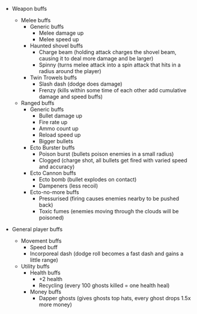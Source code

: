 - Weapon buffs
	- Melee buffs
		- Generic buffs
			- Melee damage up
			- Melee speed up
		- Haunted shovel buffs
			- Charge beam (holding attack charges the shovel beam, causing it to deal more damage and be larger)
			- Spinny (turns melee attack into a spin attack that hits in a radius around the player)
		- Twin Trowels buffs
			- Slash dash (dodge does damage)
			- Frenzy (kills within some time of each other add cumulative damage and speed buffs)
	- Ranged buffs
		- Generic buffs
			- Bullet damage up
			- Fire rate up
			- Ammo count up
			- Reload speed up
			- Bigger bullets
		- Ecto Burster buffs
			- Poison burst (bullets poison enemies in a small radius)
			- Clogged (charge shot, all bullets get fired with varied speed and accuracy)
		- Ecto Cannon buffs
			- Ecto bomb (bullet explodes on contact)
			- Dampeners (less recoil)
		- Ecto-no-more buffs
			- Pressurised (firing causes enemies nearby to be pushed back)
			- Toxic fumes (enemies moving through the clouds will be poisoned)

 - General player buffs
	 - Movement buffs
		 - Speed buff
		 - Incorporeal dash (dodge roll becomes a fast dash and gains a little range)
	 - Utility buffs
		 - Health buffs
			 - +2 health
			 - Recycling (every 100 ghosts killed = one health heal)
		 - Money buffs
			 - Dapper ghosts (gives ghosts top hats, every ghost drops 1.5x more money)